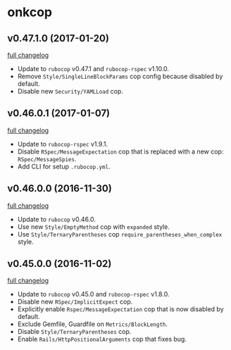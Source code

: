 # onkcop

## v0.47.1.0 (2017-01-20)

[full changelog](https://github.com/onk/onkcop/compare/v0.46.0.1...v0.47.1.0)

* Update to `rubocop` v0.47.1 and `rubocop-rspec` v1.10.0.
* Remove `Style/SingleLineBlockParams` cop config because disabled by default.
* Disable new `Security/YAMLLoad` cop.


## v0.46.0.1 (2017-01-07)

[full changelog](https://github.com/onk/onkcop/compare/v0.46.0.0...v0.46.0.1)

* Update to `rubocop-rspec` v1.9.1.
* Disable `RSpec/MessageExpectation` cop that is replaced with a new cop: `RSpec/MessageSpies`.
* Add CLI for setup `.rubocop.yml`.


## v0.46.0.0 (2016-11-30)

[full changelog](https://github.com/onk/onkcop/compare/v0.45.0.0...v0.46.0.0)

* Update to `rubocop` v0.46.0.
* Use new `Style/EmptyMethod` cop with `expanded` style.
* Use `Style/TernaryParentheses` cop `require_parentheses_when_complex` style.


## v0.45.0.0 (2016-11-02)
[full changelog](https://github.com/onk/onkcop/compare/v0.44.1.1...v0.45.0.0)

* Update to `rubocop` v0.45.0 and `rubocop-rspec` v1.8.0.
* Disable new `RSpec/ImplicitExpect` cop.
* Explicitly enable `Rspec/MessageExpectation` cop that is now disabled by default.
* Exclude Gemfile, Guardfile on `Metrics/BlockLength`.
* Disable `Style/TernaryParentheses` cop.
* Enable `Rails/HttpPositionalArguments` cop that fixes bug.
